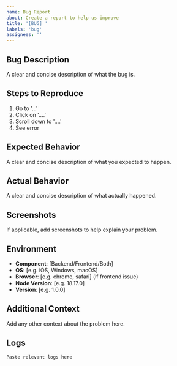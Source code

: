 ```yaml
---
name: Bug Report
about: Create a report to help us improve
title: '[BUG] '
labels: 'bug'
assignees: ''
---
```


## Bug Description
A clear and concise description of what the bug is.

## Steps to Reproduce
1. Go to '...'
2. Click on '....'
3. Scroll down to '....'
4. See error

## Expected Behavior
A clear and concise description of what you expected to happen.

## Actual Behavior
A clear and concise description of what actually happened.

## Screenshots
If applicable, add screenshots to help explain your problem.

## Environment
- **Component**: [Backend/Frontend/Both]
- **OS**: [e.g. iOS, Windows, macOS]
- **Browser**: [e.g. chrome, safari] (if frontend issue)
- **Node Version**: [e.g. 18.17.0]
- **Version**: [e.g. 1.0.0]

## Additional Context
Add any other context about the problem here.

## Logs
```
Paste relevant logs here
```
